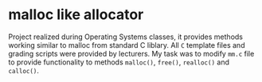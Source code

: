 # malloc like allocator

Project realized during Operating Systems classes, it provides methods working similar to malloc from standard C liblary.
All `C` template files and grading scripts were provided by lecturers.
My task was to modify `mm.c` file to provide functionality to methods `malloc()`, `free()`, `realloc()` and `calloc()`.

